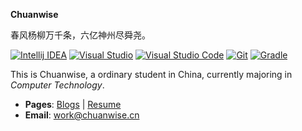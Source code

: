 **Chuanwise**

春风杨柳万千条，六亿神州尽舜尧。

[![Intellij IDEA](https://img.shields.io/badge/IDE-Intellij%20IDEA-orange?style=flat-square&logo=intellij-idea)](https://www.jetbrains.com/)
[![Visual Studio](https://img.shields.io/badge/IDE-Visual%20Studio-purple?style=flat-square&logo=visual-studio)](https://visualstudio.microsoft.com/)
[![Visual Studio Code](https://img.shields.io/badge/Editor-Visual%20Studio%20Code-blue?style=flat-square&logo=visual-studio-code)](https://code.visualstudio.com/)
[![Git](https://img.shields.io/badge/-Git-f05032?style=flat-square&logo=git&logoColor=white)](https://git-scm.com/)
[![Gradle](https://img.shields.io/badge/Build%20tool-Gradle-06A0CE?logo=Gradle&labelColor=02303A)](https://gradle.org/?from=xiaoming)

This is Chuanwise, a ordinary student in China, currently majoring in *Computer Technology*.

* **Pages**: [Blogs](https://blogs.chuanwise.cn) | [Resume](https://resume.chuanwise.cn)
* **Email**: work@chuanwise.cn